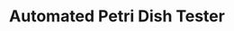 ---
layout: post
title: Automated Petri Dish Tester
external: [[github, github.com/EnigMoiD/petri-test]]
short: poe-petri

banner-position: .6

team: 2


header: ['We built an Arduino-controlled petri dish scanner and controlled it with a Node API.','']

specs: [
[code, 'Arduino C, Node']]
---